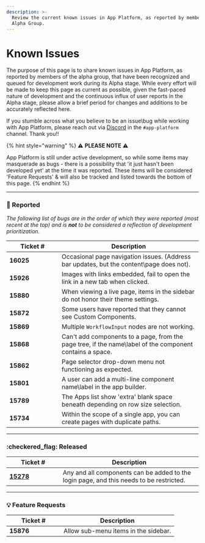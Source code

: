 ```yaml
---
description: >-
  Review the current known issues in App Platform, as reported by members of the
  Alpha Group.
---
```


# Known Issues

The purpose of this page is to share known issues in App Platform, as reported by members of the alpha group, that have been recognized and queued for development work during its Alpha stage. While every effort will be made to keep this page as current as possible, given the fast-paced nature of development and the continuous influx of user reports in the Alpha stage, please allow a brief period for changes and additions to be accurately reflected here.

If you stumble across what you believe to be an issue\bug while working with App Platform, please reach out via [Discord](https://discord.gg/rewst) in the `#app-platform` channel. Thank you!!&#x20;

{% hint style="warning" %}
:warning: **PLEASE NOTE** :warning:

App Platform is still under active development, so while some items may masquerade as bugs - there is a possibility that 'it just hasn't been developed yet' at the time it was reported. These items will be considered 'Feature Requests' & will also be tracked and listed towards the bottom of this page.
{% endhint %}

***

### :pencil: Reported

_The following list of bugs are in the order of which they were reported (most recent at the top) and is **not** to be considered a reflection of development prioritization._

<table><thead><tr><th width="121">Ticket #</th><th>Description</th></tr></thead><tbody><tr><td><strong>16025</strong></td><td>Occasional page navigation issues. (Address bar updates, but the content\page does not).</td></tr><tr><td><strong>15926</strong></td><td>Images with links embedded, fail to open the link in a new tab when clicked.</td></tr><tr><td><strong>15880</strong></td><td>When viewing a live page, items in the sidebar do not honor their theme settings.</td></tr><tr><td><strong>15872</strong></td><td>Some users have reported that they cannot see Custom Components.</td></tr><tr><td><strong>15869</strong></td><td>Multiple <code>WorkflowInput</code> nodes are not working.</td></tr><tr><td><strong>15868</strong></td><td>Can't add components to a page, from the page tree, if the name\label of the component contains a space.</td></tr><tr><td><strong>15862</strong></td><td>Page selector drop-down menu not functioning as expected.</td></tr><tr><td><strong>15801</strong></td><td>A user can add a multi-line component name\label in the app builder.</td></tr><tr><td><strong>15789</strong></td><td>The Apps list show 'extra' blank space beneath depending on row size selection.</td></tr><tr><td><strong>15734</strong></td><td>Within the scope of a single app, you can create pages with duplicate paths.</td></tr></tbody></table>

***

### :checkered\_flag: Released

<table><thead><tr><th width="124">Ticket #</th><th>Description</th></tr></thead><tbody><tr><td><a data-footnote-ref href="#user-content-fn-1"><strong>15278</strong></a></td><td>Any and all components can be added to the login page, and this needs to be restricted.</td></tr></tbody></table>

***

### :bulb: Feature Requests

<table><thead><tr><th width="126">Ticket #</th><th>Description</th></tr></thead><tbody><tr><td><strong>15876</strong> </td><td>Allow sub-menu items in the sidebar.</td></tr></tbody></table>





[^1]: 
